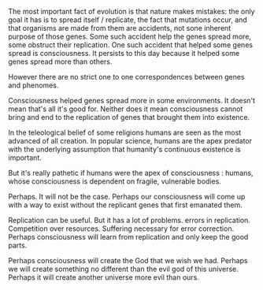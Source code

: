 The most important fact of evolution is that nature makes mistakes: the only goal it has is to spread itself / replicate, the fact that mutations occur, and that organisms are made from them are accidents, not sone inherent purpose of those genes. Some such accident help the genes spread more, some obstruct their replication. One such accident that helped some genes spread is consciousness. It persists to this day because it helped some genes spread more than others.

However there are no strict one to one correspondences between genes and phenomes.

Consciousness helped genes spread more in some environments. It doesn't mean that's all it's good for. Neither does it mean consciousness cannot bring and end to the replication of genes that brought them into existence.

In the teleological belief of some religions humans are seen as the most advanced of all creation. In popular science, humans are the apex predator with the underlying assumption that humanity's continuous existence is important.

But it's really pathetic if humans were the apex of consciousness : humans, whose consciousness is dependent on fragile, vulnerable bodies.

Perhaps. It will not be the case. Perhaps our consciousness will come up with a way to exist without the replicant genes that first emanated them.

Replication can be useful. But it has a lot of problems. errors in replication. Competition over resources. Suffering necessary for error correction. Perhaps consciousness will learn from replication and only keep the good parts.

Perhaps consciousness will create the God that we wish we had. Perhaps we will create something no different than the evil god of this universe. Perhaps it will create another universe more evil than ours.